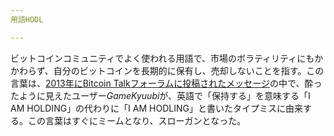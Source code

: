 ```yaml
---
用語HODL

---
```

ビットコインコミュニティでよく使われる用語で、市場のボラティリティにもかかわらず、自分のビットコインを長期的に保有し、売却しないことを指す。この言葉は、[2013年にBitcoin Talkフォーラムに投稿されたメッセージ](https://bitcointalk.org/index.php?topic=375643.msg4022997#msg4022997)の中で、酔ったように見えたユーザー*GameKyuubi*が、英語で「保持する」を意味する「I AM HOLDING」の代わりに「I AM HODLING」と書いたタイプミスに由来する。この言葉はすぐにミームとなり、スローガンとなった。